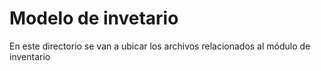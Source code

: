 # Modelo de invetario
En este directorio se van a ubicar los archivos relacionados al módulo de inventario